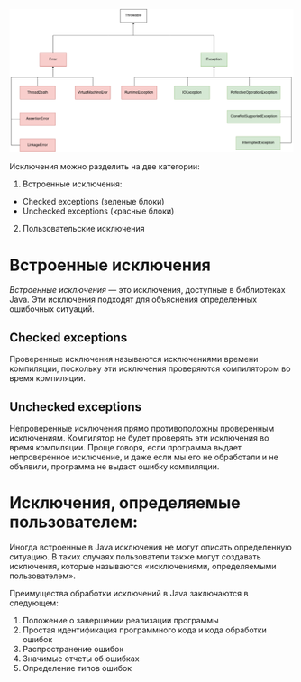 ![Exceptions hierarchy.drawio.png](Exceptions%20hierarchy.drawio.png)

Исключения можно разделить на две категории:

1. Встроенные исключения:
* Checked exceptions (зеленые блоки)
* Unchecked exceptions (красные блоки)
2. Пользовательские исключения

# Встроенные исключения

*Встроенные исключения* — это исключения, доступные в библиотеках Java. Эти исключения подходят для объяснения определенных ошибочных ситуаций.

## Checked exceptions
Проверенные исключения называются исключениями времени компиляции, поскольку эти исключения проверяются компилятором во время компиляции.
     
## Unchecked exceptions
Непроверенные исключения прямо противоположны проверенным исключениям. Компилятор не будет проверять эти исключения во время компиляции. Проще говоря, если программа выдает непроверенное исключение, и даже если мы его не обработали и не объявили, программа не выдаст ошибку компиляции.


# Исключения, определяемые пользователем:

Иногда встроенные в Java исключения не могут описать определенную ситуацию. В таких случаях пользователи также могут создавать исключения, которые называются «исключениями, определяемыми пользователем».

Преимущества обработки исключений в Java заключаются в следующем:

1. Положение о завершении реализации программы
2. Простая идентификация программного кода и кода обработки ошибок
3. Распространение ошибок
4. Значимые отчеты об ошибках
5. Определение типов ошибок
